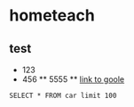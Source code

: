 # hometeach
## test
* 123
* 456
** 5555 **
[link to goole](www.google.com)
```
SELECT * FROM car limit 100
```
